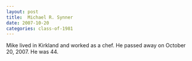 ```yaml
---
layout: post
title:  Michael R. Synner
date: 2007-10-20
categories: class-of-1981
---
```

Mike lived in Kirkland and worked as a chef. He passed away on October 20, 2007. He was 44.
